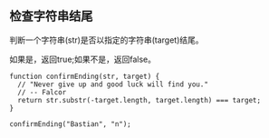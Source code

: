 ## 检查字符串结尾

判断一个字符串(str)是否以指定的字符串(target)结尾。

如果是，返回true;如果不是，返回false。
```
function confirmEnding(str, target) {
  // "Never give up and good luck will find you."
  // -- Falcor
  return str.substr(-target.length, target.length) === target;
}

confirmEnding("Bastian", "n");

```